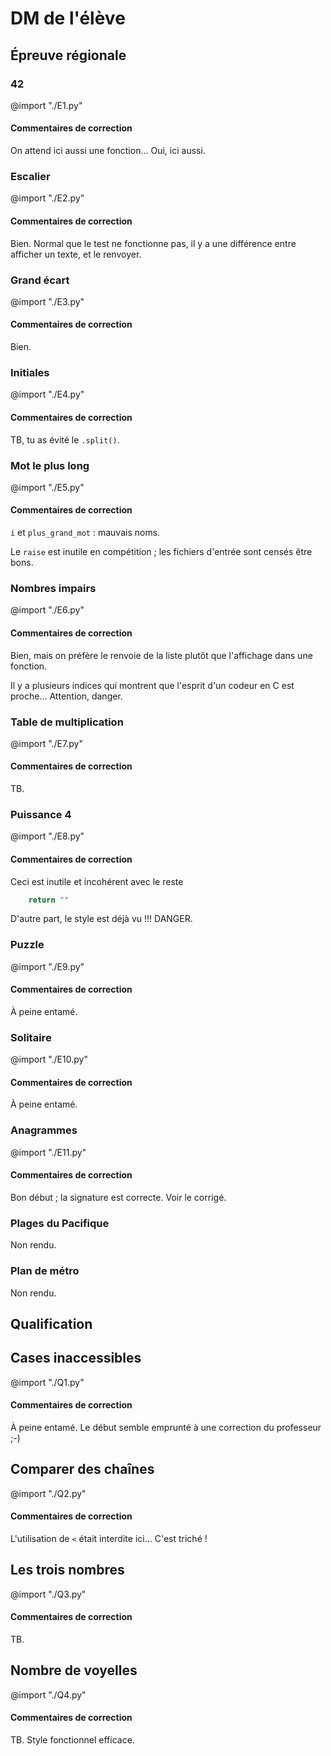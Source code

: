 # DM de l'élève



## Épreuve régionale


### 42

@import "./E1.py"

#### Commentaires de correction

On attend ici aussi une fonction... Oui, ici aussi.



### Escalier

@import "./E2.py"

#### Commentaires de correction

Bien.
Normal que le test ne fonctionne pas, il y a une différence entre afficher un texte, et le renvoyer.



### Grand écart

@import "./E3.py"

#### Commentaires de correction

Bien.



### Initiales

@import "./E4.py"

#### Commentaires de correction

TB, tu as évité le `.split()`.




### Mot le plus long

@import "./E5.py"

#### Commentaires de correction

`i` et `plus_grand_mot` : mauvais noms.

Le `raise` est inutile en compétition ; les fichiers d'entrée sont censés être bons.



### Nombres impairs

@import "./E6.py"

#### Commentaires de correction

Bien, mais on préfère le renvoie de la liste plutôt que l'affichage dans une fonction.

Il y a plusieurs indices qui montrent que l'esprit d'un codeur en C est proche... Attention, danger.



### Table de multiplication

@import "./E7.py"

#### Commentaires de correction

TB.



### Puissance 4

@import "./E8.py"

#### Commentaires de correction

Ceci est inutile et incohérent avec le reste
```python
    return ""
```

D'autre part, le style est déjà vu !!! DANGER.

### Puzzle

@import "./E9.py"

#### Commentaires de correction

À peine entamé.



### Solitaire

@import "./E10.py"

#### Commentaires de correction

À peine entamé.



### Anagrammes

@import "./E11.py"

#### Commentaires de correction

Bon début ; la signature est correcte.
Voir le corrigé.



### Plages du Pacifique

Non rendu.


### Plan de métro

Non rendu.



## Qualification


## Cases inaccessibles

@import "./Q1.py"

#### Commentaires de correction

À peine entamé. Le début semble emprunté à une correction du professeur ;-)



## Comparer des chaînes

@import "./Q2.py"

#### Commentaires de correction

L'utilisation de `<` était interdite ici... C'est triché !



## Les trois nombres

@import "./Q3.py"

#### Commentaires de correction

TB.



## Nombre de voyelles

@import "./Q4.py"

#### Commentaires de correction

TB. Style fonctionnel efficace.